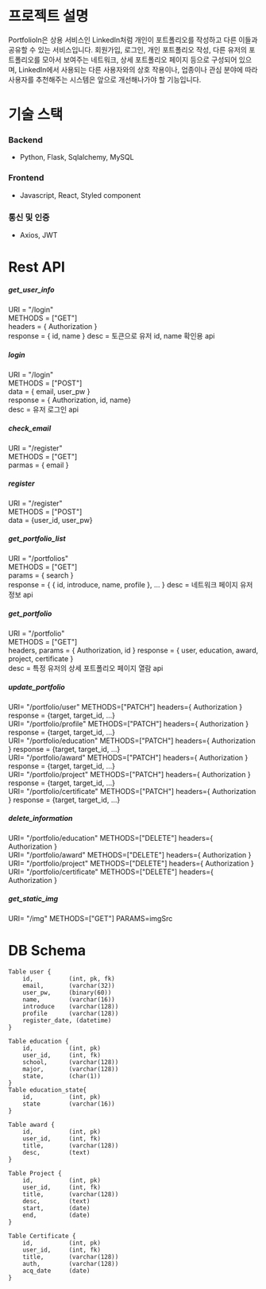 # 프로젝트 설명
PortfolioIn은 상용 서비스인 LinkedIn처럼 개인이 포트폴리오를 작성하고 다른 이들과 공유할 수 있는 서비스입니다. 회원가입, 로그인, 개인 포트폴리오 작성, 다른 유저의 포트폴리오를 모아서 보여주는 네트워크, 상세 포트폴리오 페이지 등으로 구성되어 있으며, LinkedIn에서 사용되는 다른 사용자와의 상호 작용이나, 업종이나 관심 분야에 따라 사용자를 추천해주는 시스템은 앞으로 개선해나가야 할 기능입니다.
  
  
# 기술 스택
### Backend 
- Python, Flask, Sqlalchemy, MySQL  
### Frontend  
- Javascript, React, Styled component  
### 통신 및 인증 
- Axios, JWT
  
  
# Rest API  
##### get_user_info
URI = "/login"    
METHODS = ["GET"]  
headers = { Authorization }  
response = { id, name }
desc = 토큰으로 유저 id, name 확인용 api
##### login
URI = "/login"  
METHODS = ["POST"]  
data = { email, user_pw }  
response = { Authorization, id, name}  
desc = 유저 로그인 api
##### check_email
URI = "/register"  
METHODS = ["GET"]  
parmas = { email }   
##### register
URI = "/register"  
METHODS = ["POST"]  
data = {user_id, user_pw}  
##### get_portfolio_list
URI = "/portfolios"  
METHODS = ["GET"]  
params = { search }  
response = { { id, introduce, name, profile }, ... }
desc = 네트워크 페이지 유저 정보 api
##### get_portfolio
URI = "/portfolio"   
METHODS = ["GET"]  
headers, params = { Authorization, id } 
response = { user, education, award, project, certificate }  
desc = 특정 유저의 상세 포트폴리오 페이지 열람 api
##### update_portfolio
URI= "/portfolio/user"   METHODS=["PATCH"]   headers={ Authorization }  response = {target, target_id, ...}  
URI= "/portfolio/profile"   METHODS=["PATCH"]   headers={ Authorization }  response = {target, target_id, ...}  
URI= "/portfolio/education"   METHODS=["PATCH"]   headers={ Authorization }  response = {target, target_id, ...}  
URI= "/portfolio/award"   METHODS=["PATCH"]   headers={ Authorization }  response = {target, target_id, ...}  
URI= "/portfolio/project"   METHODS=["PATCH"]   headers={ Authorization }  response = {target, target_id, ...}  
URI= "/portfolio/certificate"   METHODS=["PATCH"]   headers={ Authorization }  response = {target, target_id, ...}  
##### delete_information
URI= "/portfolio/education"   METHODS=["DELETE"]   headers={ Authorization }  
URI= "/portfolio/award"   METHODS=["DELETE"]   headers={ Authorization }  
URI= "/portfolio/project"   METHODS=["DELETE"]   headers={ Authorization }  
URI= "/portfolio/certificate"   METHODS=["DELETE"]   headers={ Authorization }  
##### get_static_img
URI= "/img"   METHODS=["GET"]   PARAMS=imgSrc    
  
  
# DB Schema  
```
Table user {  
    id,          (int, pk, fk)  
    email,       (varchar(32))  
    user_pw,     (binary(60))  
    name,        (varchar(16))  
    introduce    (varchar(128))  
    profile      (varchar(128))
    register_date, (datetime)  
}
```

```
Table education {  
    id,          (int, pk)  
    user_id,     (int, fk)  
    school,      (varchar(128))  
    major,       (varchar(128))  
    state,       (char(1))  
}  
Table education_state{
    id,          (int, pk)
    state        (varchar(16))
}
```

```
Table award {  
    id,          (int, pk)  
    user_id,     (int, fk)  
    title,       (varchar(128))  
    desc,        (text)  
}  
```

```
Table Project {  
    id,          (int, pk)  
    user_id,     (int, fk)  
    title,       (varchar(128))  
    desc,        (text)  
    start,       (date)  
    end,         (date)  
}  
```

```
Table Certificate {  
    id,          (int, pk)  
    user_id,     (int, fk)  
    title,       (varchar(128))  
    auth,        (varchar(128))  
    acq_date     (date)  
}  
```
